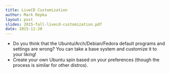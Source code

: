 ```yaml
---
title: LiveCD Customization
author: Mark Repka
layout: post
slides: 2015-fall-livecd-customization.pdf
date: 2015-11-20
---
```


* Do you think that the Ubuntu/Arch/Debian/Fedora default programs and settings are wrong? You can take a base system and customize it to your liking!
* Create your own Ubuntu spin based on your preferences (though the process is similar for other distros).

